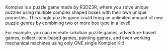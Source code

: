 Komplex is a puzzle game made by R3DZ3R, where you solve unique puzzles using multiple complex shaped boxes with their own unique properties. This single puzzle game could bring an unlimited amount of new puzzle genres by combining two or more box type in a level!

For example, you can recreate sokoban puzzle games, adventure-based games, collect-item-based games, painting games, and even working mechanical machines using only ONE single Komplex Kit!

